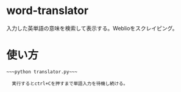 # word-translator
入力した英単語の意味を検索して表示する。Weblioをスクレイピング。

# 使い方
~~~git clone https://github.com/namikis/word-translator.git~~~
~~~python translator.py~~~

  実行するとctrl+Cを押すまで単語入力を待機し続ける。

